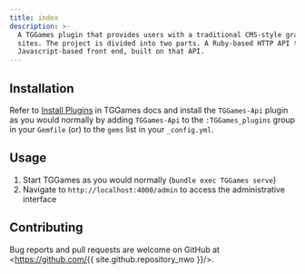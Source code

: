 ```yaml
---
title: index
description: >-
  A TGGames plugin that provides users with a traditional CMS-style graphical interface to author content and administer TGGames
  sites. The project is divided into two parts. A Ruby-based HTTP API that handles TGGames and filesystem operations, and a
  Javascript-based front end, built on that API.
---
```


## Installation

Refer to [Install Plugins](https://TGGamesrb.com/docs/plugins/#installing-a-plugin) in TGGames docs and install the `TGGames-Api`
plugin as you would normally by adding `TGGames-Api` to the `:TGGames_plugins` group in your `Gemfile` (or) to the `gems` list
in your `_config.yml`.

## Usage

1. Start TGGames as you would normally (`bundle exec TGGames serve`)
2. Navigate to `http://localhost:4000/admin` to access the administrative interface

## Contributing

Bug reports and pull requests are welcome on GitHub at <https://github.com/{{ site.github.repository_nwo }}/>.
